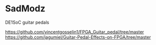 # SadModz
DE1SoC guitar pedals

https://github.com/vincentgosselin1/FPGA_Guitar_pedal/tree/master
https://github.com/jagumiel/Guitar-Pedal-Effects-on-FPGA/tree/master

